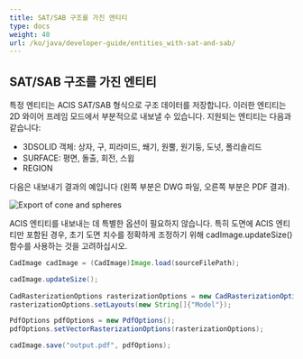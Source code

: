 ```yaml
---
title: SAT/SAB 구조를 가진 엔티티
type: docs
weight: 40
url: /ko/java/developer-guide/entities_with-sat-and-sab/
---
```


## **SAT/SAB 구조를 가진 엔티티**

특정 엔티티는 ACIS SAT/SAB 형식으로 구조 데이터를 저장합니다. 이러한 엔티티는 2D 와이어 프레임 모드에서 부분적으로 내보낼 수 있습니다. 지원되는 엔티티는 다음과 같습니다:

*	3DSOLID 객체: 상자, 구, 피라미드, 쐐기, 원뿔, 원기둥, 도넛, 폴리솔리드
*	SURFACE: 평면, 돌출, 회전, 스윕
*	REGION

다음은 내보내기 결과의 예입니다 (왼쪽 부분은 DWG 파일, 오른쪽 부분은 PDF 결과).

![Export of cone and spheres](/_assets/guide/coneAndSpheres.png)

ACIS 엔티티를 내보내는 데 특별한 옵션이 필요하지 않습니다. 특히 도면에 ACIS 엔티티만 포함된 경우, 초기 도면 치수를 정확하게 조정하기 위해 cadImage.updateSize() 함수를 사용하는 것을 고려하십시오.

```java
CadImage cadImage = (CadImage)Image.load(sourceFilePath);

cadImage.updateSize();
	
CadRasterizationOptions rasterizationOptions = new CadRasterizationOptions();
rasterizationOptions.setLayouts(new String[]{"Model"});

PdfOptions pdfOptions = new PdfOptions();
pdfOptions.setVectorRasterizationOptions(rasterizationOptions);

cadImage.save("output.pdf", pdfOptions);
```
